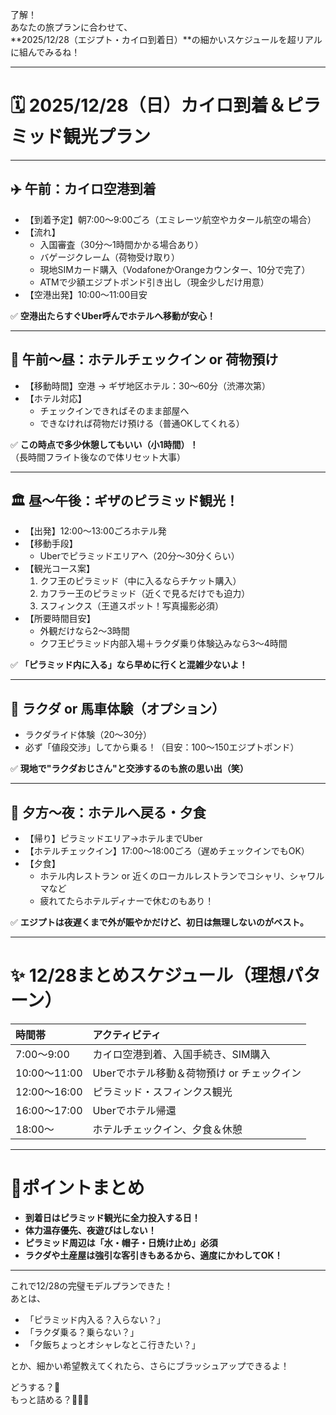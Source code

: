 了解！  
あなたの旅プランに合わせて、  
**2025/12/28（エジプト・カイロ到着日）**の細かいスケジュールを超リアルに組んでみるね！

---

# 🗓 2025/12/28（日）カイロ到着＆ピラミッド観光プラン

---

## ✈️ 午前：カイロ空港到着

- 【到着予定】朝7:00〜9:00ごろ（エミレーツ航空やカタール航空の場合）
- 【流れ】
  - 入国審査（30分〜1時間かかる場合あり）
  - バゲージクレーム（荷物受け取り）
  - 現地SIMカード購入（VodafoneかOrangeカウンター、10分で完了）
  - ATMで少額エジプトポンド引き出し（現金少しだけ用意）
- 【空港出発】10:00〜11:00目安

✅ **空港出たらすぐUber呼んでホテルへ移動が安心！**

---

## 🚗 午前〜昼：ホテルチェックイン or 荷物預け

- 【移動時間】空港 → ギザ地区ホテル：30〜60分（渋滞次第）
- 【ホテル対応】
  - チェックインできればそのまま部屋へ
  - できなければ荷物だけ預ける（普通OKしてくれる）

✅ **この時点で多少休憩してもいい（小1時間）！**  
（長時間フライト後なので体リセット大事）

---

## 🏛 昼〜午後：ギザのピラミッド観光！

- 【出発】12:00〜13:00ごろホテル発
- 【移動手段】
  - Uberでピラミッドエリアへ（20分〜30分くらい）
- 【観光コース案】
  1. クフ王のピラミッド（中に入るならチケット購入）
  2. カフラー王のピラミッド（近くで見るだけでも迫力）
  3. スフィンクス（王道スポット！写真撮影必須）
- 【所要時間目安】
  - 外観だけなら2〜3時間
  - クフ王ピラミッド内部入場＋ラクダ乗り体験込みなら3〜4時間

✅ **「ピラミッド内に入る」なら早めに行くと混雑少ないよ！**

---

## 🐪 ラクダ or 馬車体験（オプション）

- ラクダライド体験（20〜30分）
- 必ず「値段交渉」してから乗る！（目安：100〜150エジプトポンド）

✅ **現地で"ラクダおじさん"と交渉するのも旅の思い出（笑）**

---

## 🍴 夕方〜夜：ホテルへ戻る・夕食

- 【帰り】ピラミッドエリア→ホテルまでUber
- 【ホテルチェックイン】17:00〜18:00ごろ（遅めチェックインでもOK）
- 【夕食】
  - ホテル内レストラン or 近くのローカルレストランでコシャリ、シャワルマなど
  - 疲れてたらホテルディナーで休むのもあり！

✅ **エジプトは夜遅くまで外が賑やかだけど、初日は無理しないのがベスト。**

---

# ✨ 12/28まとめスケジュール（理想パターン）

| 時間帯 | アクティビティ |
|:-------|:---------------|
| 7:00〜9:00 | カイロ空港到着、入国手続き、SIM購入 |
| 10:00〜11:00 | Uberでホテル移動＆荷物預け or チェックイン |
| 12:00〜16:00 | ピラミッド・スフィンクス観光 |
| 16:00〜17:00 | Uberでホテル帰還 |
| 18:00〜 | ホテルチェックイン、夕食＆休憩 |

---

# 🎯ポイントまとめ
- **到着日はピラミッド観光に全力投入する日！**
- **体力温存優先、夜遊びはしない！**
- **ピラミッド周辺は「水・帽子・日焼け止め」必須**
- **ラクダや土産屋は強引な客引きもあるから、適度にかわしてOK！**

---

これで12/28の完璧モデルプランできた！  
あとは、

- 「ピラミッド内入る？入らない？」
- 「ラクダ乗る？乗らない？」
- 「夕飯ちょっとオシャレなとこ行きたい？」

とか、細かい希望教えてくれたら、さらにブラッシュアップできるよ！

どうする？🌟  
もっと詰める？🎒🐫✨